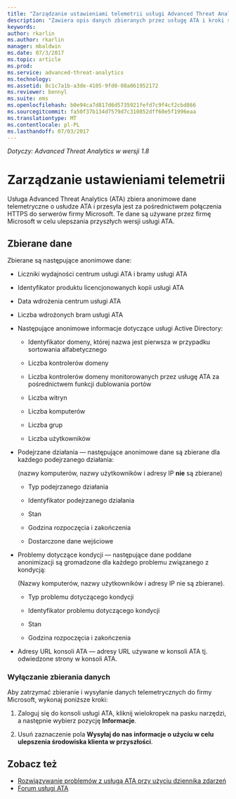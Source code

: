 ```yaml
---
title: "Zarządzanie ustawieniami telemetrii usługi Advanced Threat Analytics | Dokumentacja firmy Microsoft"
description: "Zawiera opis danych zbieranych przez usługę ATA i kroki służące do wyłączania zbierania danych."
keywords: 
author: rkarlin
ms.author: rkarlin
manager: mbaldwin
ms.date: 07/3/2017
ms.topic: article
ms.prod: 
ms.service: advanced-threat-analytics
ms.technology: 
ms.assetid: 8c1c7a1b-a3de-4105-9fd0-08a061952172
ms.reviewer: bennyl
ms.suite: ems
ms.openlocfilehash: b0e94ca7d817d6d5735921fefd7c9f4cf2cbd866
ms.sourcegitcommit: fa50f37b134d7579d7c310852dff60e5f1996eaa
ms.translationtype: MT
ms.contentlocale: pl-PL
ms.lasthandoff: 07/03/2017
---
```

*Dotyczy: Advanced Threat Analytics w wersji 1.8*



# <a name="manage-telemetry-settings"></a>Zarządzanie ustawieniami telemetrii
Usługa Advanced Threat Analytics (ATA) zbiera anonimowe dane telemetryczne o usłudze ATA i przesyła jest za pośrednictwem połączenia HTTPS do serwerów firmy Microsoft.  Te dane są używane przez firmę Microsoft w celu ulepszania przyszłych wersji usługi ATA.

## <a name="data-collected"></a>Zbierane dane
Zbierane są następujące anonimowe dane:

-   Liczniki wydajności centrum usługi ATA i bramy usługi ATA

-   Identyfikator produktu licencjonowanych kopii usługi ATA

-   Data wdrożenia centrum usługi ATA

-   Liczba wdrożonych bram usługi ATA

-   Następujące anonimowe informacje dotyczące usługi Active Directory:

    -   Identyfikator domeny, której nazwa jest pierwsza w przypadku sortowania alfabetycznego

    -   Liczba kontrolerów domeny

    -   Liczba kontrolerów domeny monitorowanych przez usługę ATA za pośrednictwem funkcji dublowania portów

    -   Liczba witryn

    -   Liczba komputerów

    -   Liczba grup

    -   Liczba użytkowników

-   Podejrzane działania — następujące anonimowe dane są zbierane dla każdego podejrzanego działania:

    (nazwy komputerów, nazwy użytkowników i adresy IP **nie** są zbierane)

    -   Typ podejrzanego działania

    -   Identyfikator podejrzanego działania

    -   Stan

    -   Godzina rozpoczęcia i zakończenia

    -   Dostarczone dane wejściowe

- Problemy dotyczące kondycji — następujące dane poddane anonimizacji są gromadzone dla każdego problemu związanego z kondycją:

    (Nazwy komputerów, nazwy użytkowników i adresy IP nie są zbierane).

    -   Typ problemu dotyczącego kondycji

    -   Identyfikator problemu dotyczącego kondycji

    -   Stan

    -   Godzina rozpoczęcia i zakończenia

- Adresy URL konsoli ATA — adresy URL używane w konsoli ATA tj. odwiedzone strony w konsoli ATA.


### <a name="disable-data-collection"></a>Wyłączanie zbierania danych
Aby zatrzymać zbieranie i wysyłanie danych telemetrycznych do firmy Microsoft, wykonaj poniższe kroki:

1.  Zaloguj się do konsoli usługi ATA, kliknij wielokropek na pasku narzędzi, a następnie wybierz pozycję **Informacje**.

2.  Usuń zaznaczenie pola **Wysyłaj do nas informacje o użyciu w celu ulepszenia środowiska klienta w przyszłości**.

## <a name="see-also"></a>Zobacz też
- [Rozwiązywanie problemów z usługą ATA przy użyciu dziennika zdarzeń](troubleshooting-ata-using-logs.md)
- [Forum usługi ATA](https://social.technet.microsoft.com/Forums/security/home?forum=mata)
